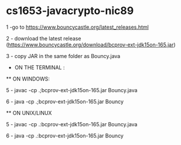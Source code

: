 # cs1653-javacrypto-nic89
1 -go to https://www.bouncycastle.org/latest_releases.html

2 - download the latest release (https://www.bouncycastle.org/download/bcprov-ext-jdk15on-165.jar)

3 - copy JAR in the same folder as Bouncy.java

* ON THE TERMINAL :

** ON WINDOWS:

  5 - javac -cp .;bcprov-ext-jdk15on-165.jar Bouncy.java
  
  6 - java -cp .;bcprov-ext-jdk15on-165.jar Bouncy
  
** ON UNIX/LINUX

  5 - javac -cp .:bcprov-ext-jdk15on-165.jar Bouncy.java
  
  6 - java -cp .:bcprov-ext-jdk15on-165.jar Bouncy

